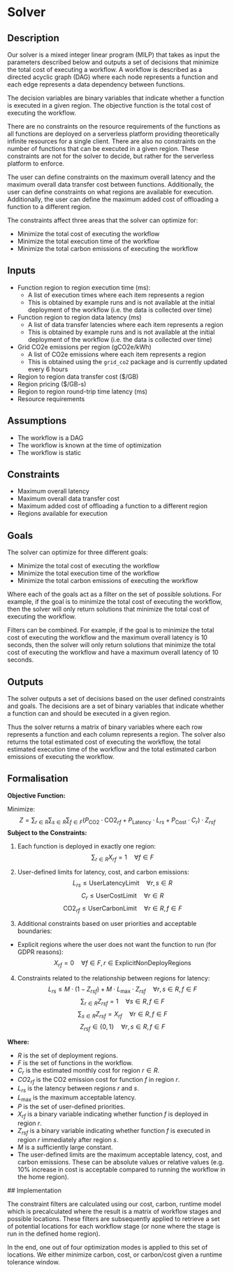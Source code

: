 # Solver

## Description

Our solver is a mixed integer linear program (MILP) that takes as input the parameters described below and outputs a set of decisions that minimize the total cost of executing a workflow. A workflow is described as a directed acyclic graph (DAG) where each node represents a function and each edge represents a data dependency between functions.

The decision variables are binary variables that indicate whether a function is executed in a given region. The objective function is the total cost of executing the workflow.

There are no constraints on the resource requirements of the functions as all functions are deployed on a serverless platform providing theoretically infinite resources for a single client. There are also no constraints on the number of functions that can be executed in a given region. These constraints are not for the solver to decide, but rather for the serverless platform to enforce.

The user can define constraints on the maximum overall latency and the maximum overall data transfer cost between functions. Additionally, the user can define constraints on what regions are available for execution. Additionally, the user can define the maximum added cost of offloading a function to a different region.

The constraints affect three areas that the solver can optimize for:

- Minimize the total cost of executing the workflow
- Minimize the total execution time of the workflow
- Minimize the total carbon emissions of executing the workflow

## Inputs

- Function region to region execution time (ms):
  - A list of execution times where each item represents a region
  - This is obtained by example runs and is not available at the initial deployment of the workflow (i.e. the data is collected over time)
- Function region to region data latency (ms)
  - A list of data transfer latencies where each item represents a region
  - This is obtained by example runs and is not available at the initial deployment of the workflow (i.e. the data is collected over time)
- Grid CO2e emissions per region (gCO2e/kWh)
  - A list of CO2e emissions where each item represents a region
  - This is obtained using the `grid_co2` package and is currently updated every 6 hours
- Region to region data transfer cost ($/GB)
- Region pricing ($/GB-s)
- Region to region round-trip time latency (ms)
- Resource requirements

## Assumptions

- The workflow is a DAG
- The workflow is known at the time of optimization
- The workflow is static

## Constraints

- Maximum overall latency
- Maximum overall data transfer cost
- Maximum added cost of offloading a function to a different region
- Regions available for execution

## Goals

The solver can optimize for three different goals:

- Minimize the total cost of executing the workflow
- Minimize the total execution time of the workflow
- Minimize the total carbon emissions of executing the workflow

Where each of the goals act as a filter on the set of possible solutions. For example, if the goal is to minimize the total cost of executing the workflow, then the solver will only return solutions that minimize the total cost of executing the workflow.

Filters can be combined. For example, if the goal is to minimize the total cost of executing the workflow and the maximum overall latency is 10 seconds, then the solver will only return solutions that minimize the total cost of executing the workflow and have a maximum overall latency of 10 seconds.

## Outputs

The solver outputs a set of decisions based on the user defined constraints and goals. The decisions are a set of binary variables that indicate whether a function can and should be executed in a given region.

Thus the solver returns a matrix of binary variables where each row represents a function and each column represents a region. The solver also returns the total estimated cost of executing the workflow, the total estimated execution time of the workflow and the total estimated carbon emissions of executing the workflow.

## Formalisation

**Objective Function:**

Minimize: $$Z = \sum_{r \in R} \sum_{s \in R} \sum_{f \in F} (P_{\text{CO2}} \cdot \text{CO2}_{rf} + P_{\text{Latency}} \cdot L_{rs} + P_{\text{Cost}} \cdot C_{r}) \cdot Z_{rsf}$$
**Subject to the Constraints:**

1. Each function is deployed in exactly one region:
  $$\sum_{r \in R} X_{rf} = 1 \quad \forall f \in F$$

2. User-defined limits for latency, cost, and carbon emissions:
  $$L_{rs} \leq \text{UserLatencyLimit} \quad \forall r, s \in R$$
  $$C_{r} \leq \text{UserCostLimit} \quad \forall r \in R$$
  $$\text{CO2}_{rf} \leq \text{UserCarbonLimit} \quad \forall r \in R, f \in F$$

3. Additional constraints based on user priorities and acceptable boundaries:

- Explicit regions where the user does not want the function to run (for GDPR reasons):
   $$X_{rf} = 0 \quad \forall f \in F, r \in \text{ExplicitNonDeployRegions}$$

4. Constraints related to the relationship between regions for latency:
  $$L_{rs} \leq M \cdot (1 - Z_{rsf}) + M \cdot L_{\text{max}} \cdot Z_{rsf} \quad \forall r, s \in R, f \in F$$
  $$\sum_{r \in R} Z_{rsf} = 1 \quad \forall s \in R, f \in F$$
  $$\sum_{s \in R} Z_{rsf} = X_{rf} \quad \forall r \in R, f \in F$$
  $$Z_{rsf} \in \{0, 1\} \quad \forall r, s \in R, f \in F$$

**Where:**

- $R$ is the set of deployment regions.
- $F$ is the set of functions in the workflow.
- $C_{r}$ is the estimated monthly cost for region $r \in R$.
- $CO2_{rf}$ is the CO2 emission cost for function $f$ in region $r$.
- $L_{rs}$ is the latency between regions $r$ and $s$.
- $L_{\text{max}}$ is the maximum acceptable latency.
- $P$ is the set of user-defined priorities.
- $X_{rf}$ is a binary variable indicating whether function $f$ is deployed in region $r$.
- $Z_{rsf}$ is a binary variable indicating whether function $f$ is executed in region $r$ immediately after region $s$.
- $M$ is a sufficiently large constant.
- The user-defined limits are the maximum acceptable latency, cost, and carbon emissions. These can be absolute values or relative values (e.g. 10% increase in cost is acceptable compared to running the workflow in the home region).

## Implementation

The constraint filters are calculated using our cost, carbon, runtime model which is precalculated where the result is a matrix of workflow stages and possible locations. These filters are subsequently applied to retrieve a set of potential locations for each workflow stage (or none where the stage is run in the defined home region).

In the end, one out of four optimization modes is applied to this set of locations. We either minimize carbon, cost, or carbon/cost given a runtime tolerance window.

